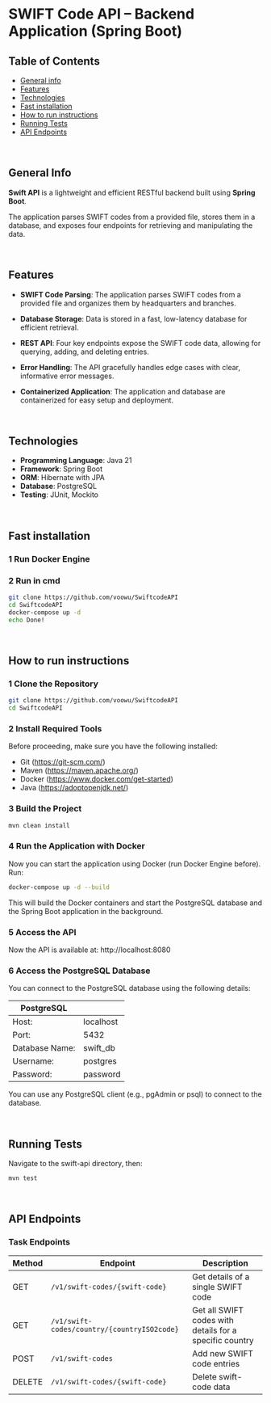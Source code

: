# SWIFT Code API – Backend Application (Spring Boot)

## Table of Contents
* [General info](#general-info)
* [Features](#features)
* [Technologies](#technologies)
* [Fast installation](#fast-installation)
* [How to run instructions](#how-to-run-instructions)
* [Running Tests](#running-tests)
* [API Endpoints](#api-endpoints)


<br>


## General Info
**Swift API** is a lightweight and efficient RESTful backend built using **Spring Boot**.

The application parses SWIFT codes from a provided file, stores them in a database, and exposes four endpoints for retrieving and manipulating the data.

<br>


## Features  


-  **SWIFT Code Parsing**: The application parses SWIFT codes from a provided file and organizes them by headquarters and branches.

-  **Database Storage**: Data is stored in a fast, low-latency database for efficient retrieval.

-  **REST API**: Four key endpoints expose the SWIFT code data, allowing for querying, adding, and deleting entries.

-  **Error Handling**: The API gracefully handles edge cases with clear, informative error messages.

-  **Containerized Application**: The application and database are containerized for easy setup and deployment.



<br>

##  Technologies  

- **Programming Language**: Java 21
- **Framework**: Spring Boot  
- **ORM**: Hibernate with JPA  
- **Database**: PostgreSQL
- **Testing**: JUnit, Mockito



<br>

##  Fast installation  

### 1️ Run Docker Engine

### 2️ Run in cmd
```sh
git clone https://github.com/voowu/SwiftcodeAPI
cd SwiftcodeAPI
docker-compose up -d
echo Done!
```


  
<br>

##  How to run instructions

### 1️ Clone the Repository
```sh
git clone https://github.com/voowu/SwiftcodeAPI
cd SwiftcodeAPI
```
### 2️ Install Required Tools
Before proceeding, make sure you have the following installed:

- Git (https://git-scm.com/)
- Maven (https://maven.apache.org/)
- Docker (https://www.docker.com/get-started)
- Java (https://adoptopenjdk.net/)

### 3️ Build the Project
```sh
mvn clean install
```

### 4️ Run the Application with Docker
Now you can start the application using Docker (run Docker Engine before). Run:

```sh
docker-compose up -d --build
```
This will build the Docker containers and start the PostgreSQL database and the Spring Boot application in the background.

### 5️ Access the API
Now the API is available at:
http://localhost:8080

### 6️ Access the PostgreSQL Database
You can connect to the PostgreSQL database using the following details:

| PostgreSQL           |                        |
|-----------------|------------------------|
| Host: | localhost  |         
| Port:	  | 5432  |         
| Database Name:	  | swift_db          |      
| Username:   	  | postgres    |      
| Password:	    | password |

You can use any PostgreSQL client (e.g., pgAdmin or psql) to connect to the database.

<br>

##  Running Tests
Navigate to the swift-api directory, then:
```sh
mvn test
```

<br>

##  API Endpoints  
###  Task Endpoints  
| Method | Endpoint                                    | Description                                              |
|--------|---------------------------------------------|----------------------------------------------------------|
| GET    | `/v1/swift-codes/{swift-code}`              | Get details of a single SWIFT code                       |
| GET    | `/v1/swift-codes/country/{countryISO2code}` | Get all SWIFT codes with details for a specific country  |
| POST   | `/v1/swift-codes`                           | Add new SWIFT code entries                               |
| DELETE | `/v1/swift-codes/{swift-code}`              | Delete swift-code data                                   |

<br>

